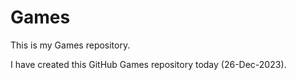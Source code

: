 # Games

This is my Games repository.

I have created this GitHub Games repository today (26-Dec-2023).
